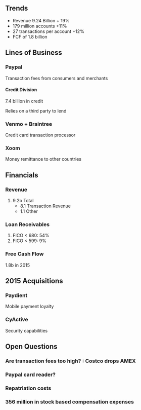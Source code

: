 ## Trends

- Revenue 9.24 Billion + 19%
- 179 million accounts +11%
- 27 transactions per account +12%
- FCF of 1.8 billion

## Lines of Business

### Paypal
Transaction fees from consumers and merchants

#### Credit Division
7.4 billion in credit

Relies on a third party to lend

### Venmo + Braintree
Credit card transaction processor

### Xoom
Money remittance to other countries

## Financials

### Revenue
1. 9.2b Total
    - 8.1 Transaction Revenue
    - 1.1 Other

### Loan Receivables

1. FICO < 680: 54%
2. FICO < 599: 9%

### Free Cash Flow
1.8b in 2015

## 2015 Acquisitions

### Paydient
Mobile payment loyalty

### CyActive
Security capabilities

## Open Questions

### Are transaction fees too high? : Costco drops AMEX

### Paypal card reader?

### Repatriation costs

### 356 million in stock based compensation expenses
